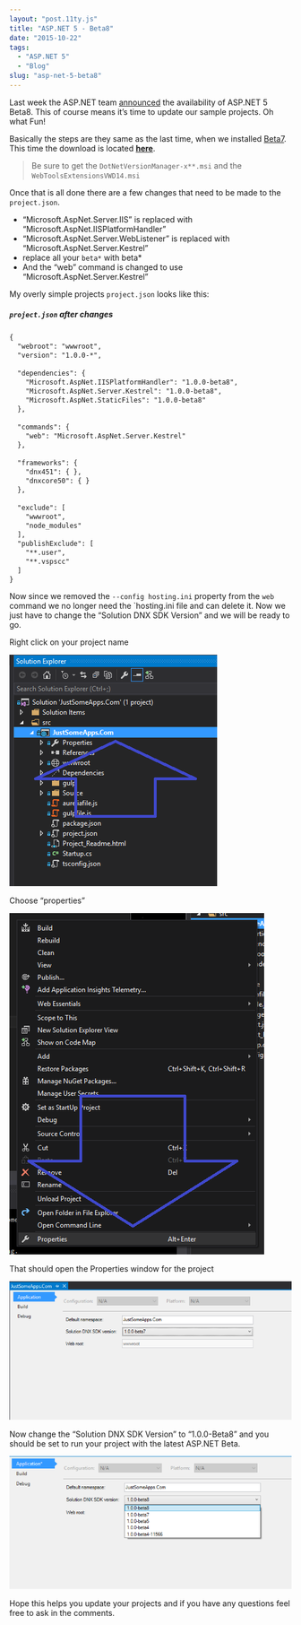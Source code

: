 ```yaml
---
layout: "post.11ty.js"
title: "ASP.NET 5 - Beta8"
date: "2015-10-22"
tags: 
  - "ASP.NET 5"
  - "Blog"
slug: "asp-net-5-beta8"
---
```


Last week the ASP.NET team [announced](http://blogs.msdn.com/b/webdev/archive/2015/10/15/announcing-availability-of-asp-net-5-beta8.aspx) the availability of ASP.NET 5 Beta8. This of course means it’s time to update our sample projects. Oh what Fun!

Basically the steps are they same as the last time, when we installed [Beta7](/2015/09/16/asp-net-5-installing-beta7/). This time the download is located **[here](http://www.microsoft.com/en-us/download/details.aspx?id=49442)**.

> Be sure to get the `DotNetVersionManager-x**.msi` and the `WebToolsExtensionsVWD14.msi`

Once that is all done there are a few changes that need to be made to the `project.json`.

- “Microsoft.AspNet.Server.IIS” is replaced with “Microsoft.AspNet.IISPlatformHandler”
- “Microsoft.AspNet.Server.WebListener” is replaced with “Microsoft.AspNet.Server.Kestrel”
- replace all your `beta*` with beta\*
- And the “web” command is changed to use “Microsoft.AspNet.Server.Kestrel”

My overly simple projects `project.json` looks like this:

##### `project.json` after changes

```
{
  "webroot": "wwwroot",
  "version": "1.0.0-*",

  "dependencies": {
    "Microsoft.AspNet.IISPlatformHandler": "1.0.0-beta8",
    "Microsoft.AspNet.Server.Kestrel": "1.0.0-beta8",
    "Microsoft.AspNet.StaticFiles": "1.0.0-beta8"
  },

  "commands": {
    "web": "Microsoft.AspNet.Server.Kestrel"
  },

  "frameworks": {
    "dnx451": { },
    "dnxcore50": { }
  },

  "exclude": [
    "wwwroot",
    "node_modules"
  ],
  "publishExclude": [
    "**.user",
    "**.vspscc"
  ]
}
```

Now since we removed the `--config hosting.ini` property from the `web` command we no longer need the \`hosting.ini file and can delete it. Now we just have to change the “Solution DNX SDK Version” and we will be ready to go.

Right click on your project name

![Right click the project name](images/00-project-right-click3.png)

Choose “properties”

![properties](images/01-properties-option3.png)

That should open the Properties window for the project

![properties window](images/02-project-properties3.png)

Now change the “Solution DNX SDK Version” to “1.0.0-Beta8” and you should be set to run your project with the latest ASP.NET Beta.

![Change DNX SDK Version Number](images/03-change-dnx-version3.png)

Hope this helps you update your projects and if you have any questions feel free to ask in the comments.
